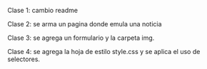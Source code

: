 Clase 1: cambio readme

Clase 2: se arma un pagina donde emula una noticia

Clase 3: se agrega un formulario y la carpeta img.

Clase 4: se agrega la hoja de estilo style.css y se aplica el uso de selectores.